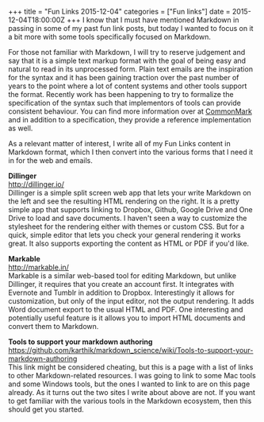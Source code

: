 +++
title = "Fun Links 2015-12-04"
categories = ["Fun links"]
date = 2015-12-04T18:00:00Z
+++
I know that I must have mentioned Markdown in passing in some of my past fun link posts, but today I wanted to focus on it a bit more with some tools specifically focused on Markdown.

For those not familiar with Markdown, I will try to reserve judgement and say that it is a simple text markup format with the goal of being easy and natural to read in its unprocessed form. Plain text emails are the inspiration for the syntax and it has been gaining traction over the past number of years to the point where a lot of content systems and other tools support the format. Recently work has been happening to try to formalize the specification of the syntax such that implementors of tools can provide consistent behaviour. You can find more information over at [CommonMark][cm] and in addition to a specification, they provide a reference implementation as well.

[cm]: http://commonmark.org/

As a relevant matter of interest, I write all of my Fun Links content in Markdown format, which I then convert into the various forms that I need it in for the web and emails.

**Dillinger**  
http://dillinger.io/  
Dillinger is a simple split screen web app that lets your write Markdown on the left and see the resulting HTML rendering on the right. It is a pretty simple app that supports linking to Dropbox, Github, Google Drive and One Drive to load and save documents. I haven't seen a way to customize the stylesheet for the rendering either with themes or custom CSS. But for a quick, simple editor that lets you check your general rendering it works great. It also supports exporting the content as HTML or PDF if you'd like.

**Markable**  
http://markable.in/  
Markable is a similar web-based tool for editing Markdown, but unlike Dillinger, it requires that you create an account first. It integrates with Evernote and Tumblr in addition to Dropbox. Interestingly it allows for customization, but only of the input editor, not the output rendering. It adds Word document export to the usual HTML and PDF. One interesting and potentially useful feature is it allows you to import HTML documents and convert them to Markdown.

**Tools to support your markdown authoring**  
https://github.com/karthik/markdown_science/wiki/Tools-to-support-your-markdown-authoring  
This link might be considered cheating, but this is a page with a list of links to other Markdown-related resources. I was going to link to some Mac tools and some Windows tools, but the ones I wanted to link to are on this page already. As it turns out the two sites I write about above are not. If you want to get familiar with the various tools in the Markdown ecosystem, then this should get you started.